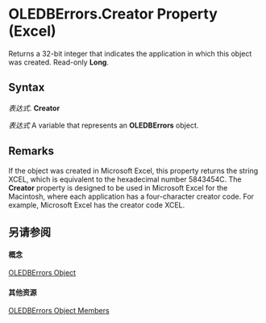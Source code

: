 
# OLEDBErrors.Creator Property (Excel)

Returns a 32-bit integer that indicates the application in which this object was created. Read-only  **Long**.


## Syntax

 _表达式_. **Creator**

 _表达式_ A variable that represents an **OLEDBErrors** object.


## Remarks

If the object was created in Microsoft Excel, this property returns the string XCEL, which is equivalent to the hexadecimal number 5843454C. The  **Creator** property is designed to be used in Microsoft Excel for the Macintosh, where each application has a four-character creator code. For example, Microsoft Excel has the creator code XCEL.


## 另请参阅


#### 概念


[OLEDBErrors Object](0e48697d-4f65-b544-4487-24a9fd2b81b6.md)
#### 其他资源


[OLEDBErrors Object Members](http://msdn.microsoft.com/library/1e3ba0ad-6761-87a2-b6e6-7c0a5ae7f605%28Office.15%29.aspx)